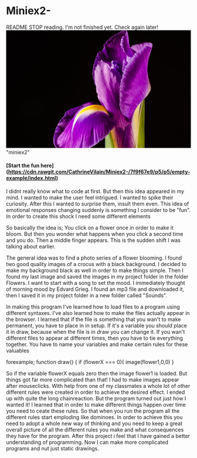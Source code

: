 # Miniex2-
README 
STOP reading. I'm not finished yet. Check again later! 
![alt text](miniex2.PNG) "miniex2"
#### [Start the fun here] (https://cdn.rawgit.com/CathrineVilain/Miniex2-/7f9f67e9/p5/p5/empty-example/index.html)
I didnt really know what to code at first. But then this idea appeared in my mind. I wanted to make the user feel intrigued. I wanted to spike their curiosity. After this I wanted to surprise them, insult them even. This idea of emotional responses changing suddenly is something I consider to be "fun".  In order to create this shock I need some different elements 

So basically the idea is; You click on a flower once in order to make it bloom. But then you wonder what happens when you click a second time and you do. Then a middle finger appears. This is the sudden shift I was talking about earlier. 

The general idea was to find a photo series of a flower blooming. I found two good quality images of a crocus with a black background. I decided to make my background black as well in order to make things simple. Then I found my last image and saved the images in my project folder in the folder Flowers. I want to start with a song to set the mood. I immediately thought of morning mood by Edvard Grieg. I found an mp3 file and downloaded it, then I saved it in my project folder in a new folder called "Sounds". 

In making this program I've learned how to load files to a program using different syntaxes. I've also learned how to make the files actually appear in the browser. I learned that if the file is something that you wan't to make permanent, you have to place in in setup. If it's a variable you should place it in draw, because when the file is in draw you can change it. If you wan't different files to appear at different times, then you have to tie everything together. You have to name your variables and make certain rules for these valuables 

forexample; 
function draw() {
  if (flowerX === 0){
    image(flower1,0,0)
  }
  
So if the variable flowerX equals zero then the image flower1 is loaded. But things got far more complicated than that! I had to make images appear after mouseclicks. With help from one of my classmates a whole lot of other different rules were created in order to achieve the desired effect. I ended up with quite the long chainreaction. But the program turned out just how I wanted it! I learned that in order to make different things happen over time you need to ceate these rules. So that when you run the program all the different rules start emploding like dominoes. In order to achieve this you need to adopt a whole new way of thinking and you need to keep a great overall picture of all the different rules you make and what consequences they have for the program. After this project i feel that I have gained a better understanding of programming. Now I can make more complicated programs and nut just static drawings. 
  
